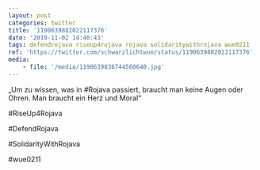 ```yaml
---
layout: post
categories: twitter
title: '1190639882022117376'
date: '2019-11-02 14:40:43'
tags: defendrojava riseup4rojava rojava solidaritywithrojava wue0211
ref: 'https://twitter.com/schwarzlichtwue/status/1190639882022117376'
media:
    - file: '/media/1190639836744560640.jpg'
---
```

„Um zu wissen, was in #Rojava passiert, braucht man keine Augen oder Ohren. Man braucht ein Herz und Moral“

#RiseUp4Rojava

#DefendRojava

#SolidarityWithRojava

#wue0211  
